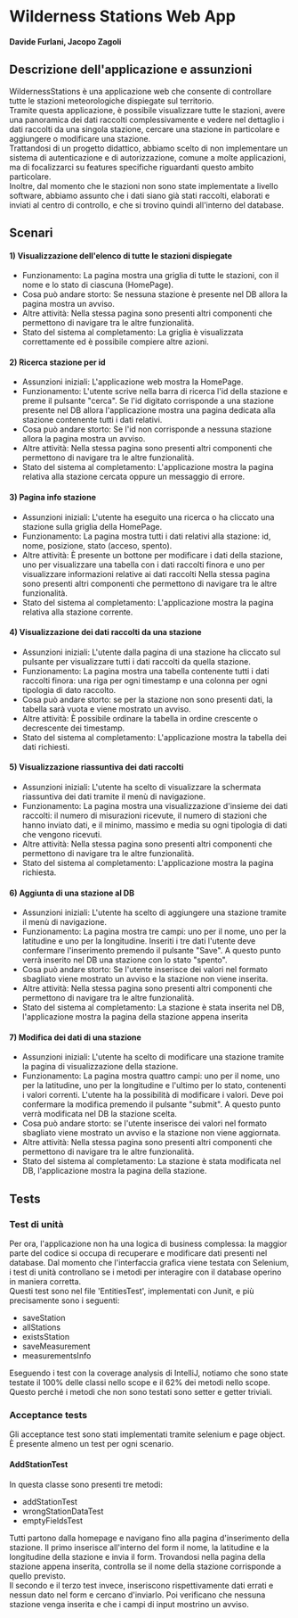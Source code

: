 # Wilderness Stations Web App

#### Davide Furlani, Jacopo Zagoli

## Descrizione dell'applicazione e assunzioni
WildernessStations è una applicazione web che consente di controllare tutte le stazioni meteorologiche dispiegate sul territorio.  
Tramite questa applicazione, è possibile visualizzare tutte le stazioni, avere una panoramica dei dati raccolti complessivamente e
vedere nel dettaglio i dati raccolti da una singola stazione, cercare una stazione in particolare e aggiungere o modificare una stazione.  
Trattandosi di un progetto didattico, abbiamo scelto di non implementare un sistema di autenticazione e di autorizzazione, comune a
molte applicazioni, ma di focalizzarci su features specifiche riguardanti questo ambito particolare.  
Inoltre, dal momento che le stazioni non sono state implementate a livello software, abbiamo assunto che i dati siano già stati raccolti,
elaborati e inviati al centro di controllo, e che si trovino quindi all'interno del database.

## Scenari

#### 1) Visualizzazione dell'elenco di tutte le stazioni dispiegate
- Funzionamento:
  La pagina mostra una griglia di tutte le stazioni, con il nome e lo stato di ciascuna (HomePage).
- Cosa può andare storto:
  Se nessuna stazione è presente nel DB allora la pagina mostra un avviso.
- Altre attività:
  Nella stessa pagina sono presenti altri componenti che permettono di navigare tra le altre funzionalità.
- Stato del sistema al completamento:
  La griglia è visualizzata correttamente ed è possibile compiere altre azioni.

#### 2) Ricerca stazione per id
- Assunzioni iniziali:
  L'applicazione web mostra la HomePage.
- Funzionamento:
  L'utente scrive nella barra di ricerca l'id della stazione e preme il pulsante "cerca".
  Se l'id digitato corrisponde a una stazione presente nel DB allora l'applicazione mostra una pagina dedicata alla stazione contenente tutti i dati relativi.
- Cosa può andare storto:
  Se l'id non corrisponde a nessuna stazione allora la pagina mostra un avviso.
- Altre attività:
  Nella stessa pagina sono presenti altri componenti che permettono di navigare tra le altre funzionalità.
- Stato del sistema al completamento:
  L'applicazione mostra la pagina relativa alla stazione cercata oppure un messaggio di errore.

#### 3) Pagina info stazione
- Assunzioni iniziali:
  L'utente ha eseguito una ricerca o ha cliccato una stazione sulla griglia della HomePage.
- Funzionamento:
  La pagina mostra tutti i dati relativi alla stazione: id, nome, posizione, stato (acceso, spento).
- Altre attività:
  È presente un bottone per modificare i dati della stazione, uno per visualizzare una tabella con i dati raccolti finora e uno per visualizzare informazioni relative ai dati raccolti
  Nella stessa pagina sono presenti altri componenti che permettono di navigare tra le altre funzionalità.
- Stato del sistema al completamento:
  L'applicazione mostra la pagina relativa alla stazione corrente.

#### 4) Visualizzazione dei dati raccolti da una stazione
- Assunzioni iniziali:
  L'utente dalla pagina di una stazione ha cliccato sul pulsante per visualizzare tutti i dati raccolti da quella stazione.
- Funzionamento:
  La pagina mostra una tabella contenente tutti i dati raccolti finora: una riga per ogni timestamp e una colonna per ogni tipologia di dato raccolto.
- Cosa può andare storto:
  se per la stazione non sono presenti dati, la tabella sarà vuota e viene mostrato un avviso.
- Altre attività:
  È possibile ordinare la tabella in ordine crescente o decrescente dei timestamp.
- Stato del sistema al completamento:
  L'applicazione mostra la tabella dei dati richiesti.

#### 5) Visualizzazione riassuntiva dei dati raccolti
- Assunzioni iniziali:
  L'utente ha scelto di visualizzare la schermata riassuntiva dei dati tramite il menù di navigazione.
- Funzionamento:
  La pagina mostra una visualizzazione d'insieme dei dati raccolti: il numero di misurazioni ricevute, il numero di stazioni che hanno
  inviato dati, e il minimo, massimo e media su ogni tipologia di dati che vengono ricevuti.
- Altre attività:
  Nella stessa pagina sono presenti altri componenti che permettono di navigare tra le altre funzionalità.
- Stato del sistema al completamento:
  L'applicazione mostra la pagina richiesta.

#### 6) Aggiunta di una stazione al DB
- Assunzioni iniziali:
  L'utente ha scelto di aggiungere una stazione tramite il menù di navigazione.
- Funzionamento:
  La pagina mostra tre campi: uno per il nome, uno per la latitudine e uno per la longitudine. Inseriti i tre dati
  l'utente deve confermare l'inserimento premendo il pulsante "Save". A questo punto verrà inserito nel DB una stazione con lo stato "spento".
- Cosa può andare storto:
  Se l'utente inserisce dei valori nel formato sbagliato viene mostrato un avviso e la stazione non viene inserita.
- Altre attività:
  Nella stessa pagina sono presenti altri componenti che permettono di navigare tra le altre funzionalità.
- Stato del sistema al completamento:
  La stazione è stata inserita nel DB, l'applicazione mostra la pagina della stazione appena inserita

#### 7) Modifica dei dati di una stazione
- Assunzioni iniziali:
  L'utente ha scelto di modificare una stazione tramite la pagina di visualizzazione della stazione.
- Funzionamento:
  La pagina mostra quattro campi: uno per il nome, uno per la latitudine, uno per la longitudine e l'ultimo per lo stato, contenenti i valori correnti. L'utente ha la possibilità di modificare i valori. Deve poi confermare la modifica premendo il pulsante "submit". A questo punto verrà modificata nel DB la stazione scelta.
- Cosa può andare storto:
  se l'utente inserisce dei valori nel formato sbagliato viene mostrato un avviso e la stazione non viene aggiornata.
- Altre attività:
  Nella stessa pagina sono presenti altri componenti che permettono di navigare tra le altre funzionalità.
- Stato del sistema al completamento:
  La stazione è stata modificata nel DB, l'applicazione mostra la pagina della stazione.

## Tests

### Test di unità
Per ora, l'applicazione non ha una logica di business complessa: la maggior parte del codice si occupa di
recuperare e modificare dati presenti nel database. Dal momento che l'interfaccia grafica viene testata con Selenium,
i test di unità controllano se i metodi per interagire con il database operino in maniera corretta.  
Questi test sono nel file 'EntitiesTest', implementati con Junit, e più precisamente sono i seguenti:
- saveStation
- allStations
- existsStation
- saveMeasurement
- measurementsInfo

Eseguendo i test con la coverage analysis di IntelliJ, notiamo che sono state testate il 100% delle classi
nello scope e il 62% dei metodi nello scope. Questo perché i metodi che non sono testati sono setter e getter
triviali.

### Acceptance tests
Gli acceptance test sono stati implementati tramite selenium e page object. È presente almeno un test per ogni scenario.

#### AddStationTest
In questa classe sono presenti tre metodi:
- addStationTest
- wrongStationDataTest
- emptyFieldsTest

Tutti partono dalla homepage e navigano fino alla pagina d'inserimento della stazione.
Il primo inserisce all'interno del form il nome, la latitudine e la longitudine della stazione e invia il form.
Trovandosi nella pagina della stazione appena inserita, controlla se il nome della stazione corrisponde a quello previsto.  
Il secondo e il terzo test invece, inseriscono rispettivamente dati errati e nessun dato nel form e cercano d'inviarlo.
Poi verificano che nessuna stazione venga inserita e che i campi di input mostrino un avviso.